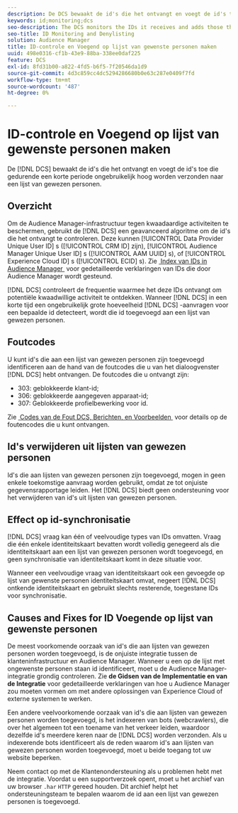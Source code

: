 ```yaml
---
description: De DCS bewaakt de id's die het ontvangt en voegt de id's toe die in een korte periode met een ongewoon hoge snelheid naar een lijst van gewezen personen worden verzonden.
keywords: id;monitoring;dcs
seo-description: The DCS monitors the IDs it receives and adds those that are being sent at an unusually high rate over a short period of time to a deny list.
seo-title: ID Monitoring and Denylisting
solution: Audience Manager
title: ID-controle en Voegend op lijst van gewenste personen maken
uuid: 498e0316-cf1b-43e9-88ba-338ee0daf225
feature: DCS
exl-id: 8fd31b00-a822-4fd5-b6f5-7f20546da1d9
source-git-commit: 4d3c859cc4dc5294286680b0e63c287e0409f7fd
workflow-type: tm+mt
source-wordcount: '487'
ht-degree: 0%

---
```


# ID-controle en Voegend op lijst van gewenste personen maken

De [!DNL DCS] bewaakt de id&#39;s die het ontvangt en voegt de id&#39;s toe die gedurende een korte periode ongebruikelijk hoog worden verzonden naar een lijst van gewezen personen.

## Overzicht

Om de Audience Manager-infrastructuur tegen kwaadaardige activiteiten te beschermen, gebruikt de [!DNL DCS] een geavanceerd algoritme om de id&#39;s die het ontvangt te controleren. Deze kunnen [!UICONTROL Data Provider Unique User ID] s ([!UICONTROL CRM ID] zijn), [!UICONTROL Audience Manager Unique User ID] s ([!UICONTROL AAM UUID] s), of [!UICONTROL Experience Cloud ID] s ([!UICONTROL ECID] s). Zie [&#x200B; Index van IDs in Audience Manager &#x200B;](../../../reference/ids-in-aam.md) voor gedetailleerde verklaringen van IDs die door Audience Manager wordt gesteund.

[!DNL DCS] controleert de frequentie waarmee het deze IDs ontvangt om potentiële kwaadwillige activiteit te ontdekken. Wanneer [!DNL DCS] in een korte tijd een ongebruikelijk grote hoeveelheid [!DNL DCS] -aanvragen voor een bepaalde id detecteert, wordt die id toegevoegd aan een lijst van gewezen personen.

## Foutcodes

U kunt id&#39;s die aan een lijst van gewezen personen zijn toegevoegd identificeren aan de hand van de foutcodes die u van het dialoogvenster [!DNL DCS] hebt ontvangen. De foutcodes die u ontvangt zijn:

* 303: geblokkeerde klant-id;
* 306: geblokkeerde aangegeven apparaat-id;
* 307: Geblokkeerde profielbewerking voor id.

Zie [&#x200B; Codes van de Fout DCS, Berichten, en Voorbeelden &#x200B;](dcs-error-codes.md) voor details op de foutencodes die u kunt ontvangen.

## Id&#39;s verwijderen uit lijsten van gewezen personen

Id&#39;s die aan lijsten van gewezen personen zijn toegevoegd, mogen in geen enkele toekomstige aanvraag worden gebruikt, omdat ze tot onjuiste gegevensrapportage leiden. Het [!DNL DCS] biedt geen ondersteuning voor het verwijderen van id&#39;s uit lijsten van gewezen personen.

## Effect op id-synchronisatie

[!DNL DCS] vraag kan één of veelvoudige types van IDs omvatten. Vraag die één enkele identiteitskaart bevatten wordt volledig genegeerd als die identiteitskaart aan een lijst van gewezen personen wordt toegevoegd, en geen synchronisatie van identiteitskaart komt in deze situatie voor.

Wanneer een veelvoudige vraag van identiteitskaart ook een gevoegde op lijst van gewenste personen identiteitskaart omvat, negeert [!DNL DCS] ontkende identiteitskaart en gebruikt slechts resterende, toegestane IDs voor synchronisatie.

## Causes and Fixes for ID Voegende op lijst van gewenste personen

De meest voorkomende oorzaak van id&#39;s die aan lijsten van gewezen personen worden toegevoegd, is de onjuiste integratie tussen de klanteninfrastructuur en Audience Manager. Wanneer u een op de lijst met ongewenste personen staan id identificeert, moet u de Audience Manager-integratie grondig controleren. Zie **de Gidsen van de Implementatie en van de Integratie** voor gedetailleerde verklaringen van hoe u Audience Manager zou moeten vormen om met andere oplossingen van Experience Cloud of externe systemen te werken.

Een andere veelvoorkomende oorzaak van id&#39;s die aan lijsten van gewezen personen worden toegevoegd, is het indexeren van bots (webcrawlers), die over het algemeen tot een toename van het verkeer leiden, waardoor dezelfde id&#39;s meerdere keren naar de [!DNL DCS] worden verzonden. Als u indexerende bots identificeert als de reden waarom id&#39;s aan lijsten van gewezen personen worden toegevoegd, moet u beide toegang tot uw website beperken.

Neem contact op met de Klantenondersteuning als u problemen hebt met de integratie. Voordat u een supportverzoek opent, moet u het archief van uw browser `.har` `HTTP` gereed houden. Dit archief helpt het ondersteuningsteam te bepalen waarom de id aan een lijst van gewezen personen is toegevoegd.
